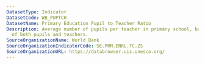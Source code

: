 ```yaml
---
DatasetType: Indicator
DatasetCode: WB_PUPTCH
DatasetName: Primary Education Pupil to Teacher Ratio
Description: Average number of pupils per teacher in primary school, based on headcounts
  of both pupils and teachers.
SourceOrganizationName: World Bank
SourceOrganizationIndicatorCode: SE.PRM.ENRL.TC.ZS
SourceOrganizationURL: https://databrowser.uis.unesco.org/
---
```


